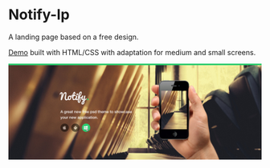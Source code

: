 # Notify-lp

A landing page based on a <a href="http://graphicburger.com/notify-psd-theme/" title="Link to PSD file"></a>free design. <br>


<a href="https://notify-lp.herokuapp.com" title="Demonstration">Demo</a> built with HTML/CSS with adaptation for medium and small screens. <br>


<img src='/title_screen.jpg' style='align:center'>
